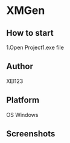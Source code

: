 <h1>XMGen</h1>
<h2>How to start</h2>
<p>1.Open Project1.exe file</p>
<h2>Author</h2>
<p>XEl123</p>
<h2>Platform</h2>
<p>OS Windows</p>
<h2>Screenshots</h2>
<img src="">
<img src="">
<img src="">
<img src="">
